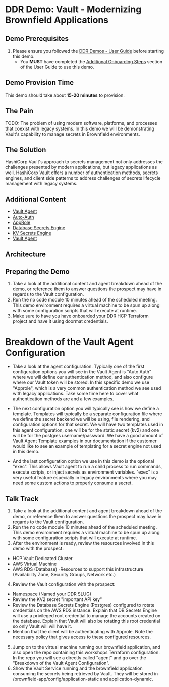 # DDR Demo: Vault - Modernizing Brownfield Applications

## Demo Prerequisites

1. Please ensure you followed the [DDR Demos - User Guide](https://hashicorp.atlassian.net/wiki/x/II2Pw) before starting this demo.
   - You **MUST** have completed the [Additional Onboarding Steps](https://hashicorp.atlassian.net/wiki/spaces/VE/pages/3230633248/DDR+Demos+-+User+Guide#STEP-3%3A-Run-Additional-Onboarding-Steps) section of the User Guide to use this demo.

## Demo Provision Time

This demo should take about **15-20 minutes** to provision.

## The Pain
TODO: The problem of using modern software, platforms, and processes that coexist with legacy systems. In this demo we will be demonstrating Vault's capability to manage secrets in Brownfield environments.

## The Solution
HashiCorp Vault's approach to secrets management not only addresses the challenges presented by modern applications, but legacy applications as well. HashiCorp Vault offers a number of authentication methods, secrets engines, and client side patterns to address challenges of secrets lifecycle management with legacy systems.


## Additional Content
- [Vault Agent](https://developer.hashicorp.com/vault/docs/agent-and-proxy/agent)
- [Auto-Auth](https://developer.hashicorp.com/vault/docs/agent-and-proxy/autoauth)
- [AppRole](https://developer.hashicorp.com/vault/docs/auth/approle)
- [Database Secrets Engine](https://developer.hashicorp.com/vault/docs/secrets/databases)
- [KV Secrets Engine](https://developer.hashicorp.com/vault/docs/secrets/kv/kv-v2)
- [Vault Agent](https://developer.hashicorp.com/vault/docs/agent-and-proxy/agent)

## Architecture


## Preparing the Demo

1. Take a look at the additional content and agent breakdown ahead of the demo, or reference them to answer questions the prospect may have in regards to the Vault configuration.
2. Run the no code module 10 minutes ahead of the scheduled meeting. This demo environment requires a virtual machine to be spun up along with some configuration scripts that will execute at runtime.
3. Make sure to have you have onboarded your DDR HCP Terraform project and have it using doormat credentials.

# Breakdown of the Vault Agent Configuration

- Take a look at the agent configuration. Typically one of the first configuration options you will see in the Vault Agent is "Auto Auth" where we will define our authentication method, and also configure 
where our Vault token will be stored. In this specific demo we use "Approle", which is a very common authentication method we see used with legacy applications. Take some time here to cover what authentication 
methods are and a few examples.

- The next configuration option you will typically see is how we define a template. Templates will typically be a separate configuration file where we define the secret backend we will
be using, file rendering, and configuration options for that secret. We will have two templates used in this agent configuration, one will be for the static secret (kv2) and one will be for the postgres username/password. 
We have a good amount of Vault Agent Template examples in our documentation if the customer would like to see an example of templating for a secret engine not used in this demo.

- And the last configuration option we use in this demo is the optional "exec". This allows Vault agent to run a child process to run commands, execute scripts, or inject secrets as environment
variables. "exec" is a very useful feature especially in legacy environments where you may need some custom actions to properly consume a secret.

## Talk Track

1. Take a look at the additional content and agent breakdown ahead of the demo, or reference them to answer questions the prospect may have in regards to the Vault configuration.
2. Run the no code module 10 minutes ahead of the scheduled meeting. This demo environment requires a virtual machine to be spun up along with some configuration scripts that will execute at runtime.
3. After the environment is ready, review the resources involved in this demo with the prospect:
- HCP Vault Dedicated Cluster
- AWS Virtual Machine
- AWS RDS (Database)
-Resources to support this infrastructure (Availability Zone, Security Groups, Network etc.)
4. Review the Vault configuration with the prospect:
- Namespace (Named your DDR SLUG)
- Review the KV2 secret "important API key"
- Review the Database Secrets Engine (Postgres) configured to rotate credentials on the AWS RDS instance. Explain that DB Secrets Engine will use a privileged root credential to manage the accounts
  created on the database. Explain that Vault will also be rotating this root credential so only Vault will will have it.
- Mention that the client will be authenticating with Approle. Note the necessary policy that gives access to these configured resources.
5. Jump on to the virtual machine running our brownfield application, and also open the repo containing this workshops Terraform configuration. In the repo you will see a directly called "agent" and go over the "Breakdown of the Vault Agent Configuration".
6. Show the Vault Service running and the brownfield application consuming the secrets being retrieved by Vault. They will be stored in /brownfield-app/config/application-static and application-dynamic.
